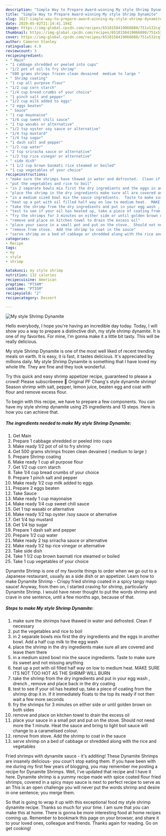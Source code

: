 ```yaml
---
description: "Simple Way to Prepare Award-winning My style Shrimp Dynamite"
title: "Simple Way to Prepare Award-winning My style Shrimp Dynamite"
slug: 1617-simple-way-to-prepare-award-winning-my-style-shrimp-dynamite
date: 2020-05-02T21:14:41.194Z
image: https://img-global.cpcdn.com/recipes/6510158419066880/751x532cq70/my-style-shrimp-dynamite-recipe-main-photo.jpg
thumbnail: https://img-global.cpcdn.com/recipes/6510158419066880/751x532cq70/my-style-shrimp-dynamite-recipe-main-photo.jpg
cover: https://img-global.cpcdn.com/recipes/6510158419066880/751x532cq70/my-style-shrimp-dynamite-recipe-main-photo.jpg
author: Cameron Stanley
ratingvalue: 4.9
reviewcount: 3
recipeingredient:
- " Main"
- "1 cabbage shredded or peeled into cups"
- "1/2 pot of oil to fry shrimp"
- "500 grams shrimps frozen clean devained  medium to large "
- " Shrimp coating"
- "1 cup all purpose flour"
- "1/2 cup corn starch"
- "1/4 cup bread crumbs of your choice"
- "1 pinch salt and pepper"
- "1/2 cup milk added to eggs"
- "2 eggs beaten"
- " Sauce"
- "1 cup mayonaise"
- "1/4 cup sweet chili sauce"
- "1 tsp wasabi or alternative"
- "1/2 tsp oyster soy sauce or alternative"
- "1/4 tsp mustard"
- "1/4 tsp sugar"
- "1 dash salt and pepper"
- "1/2 cup water"
- "2 tsp sriracha sauce or alternative"
- "1/2 tsp rice vinegar or alternative"
- " side dish"
- "1 1/2 cup brown basmati rice steamed or boiled"
- "1 cup vegetables of your choice"
recipeinstructions:
- "make sure the shrimps have thawed in water and defrosted.  Clean if necessary"
- "put the vegetables and rice to boil"
- "in 2 separate bowls mix first the dry ingredients and the eggs in another bowl.  Add a half cup milk to the egg wash"
- "place the shrimp in the dry ingredients make sure all are covered and leave them there"
- "in a medium sized bowl mix the sauce ingredients.  Taste to make sure its sweet and not missing anything"
- "heat up a pot with oil filled half way on low to medium heat.  MAKE SURE ITS NOT TOO HOT AS THE SHRIMP WILL BURN"
- "take the shrimp from the dry ingredients and put in your egg wash , drench , remove and place back in the dry coating"
- "test to see if your oil has heated up, take a piece of coating from the shrimp drop it in.  If it immediately floats to the top its ready if not then wait a few more seconds"
- "fry the shrimps for 3 minutes on either side or until golden brown on both sides"
- "remove and place on kitchen towel to drain the excess oil"
- "place your sauce in a small pot and put on the stove.  Should not need more the  1 minute.  Heat the sauce and bring to light boil sauce will change to a caramelised colour."
- "remove from stove.  Add the shrimp to coat in the sauce"
- "serve shrimp on a bed of cabbage or shredded along with the rice and vegetables"
categories:
- Recipe
tags:
- my
- style
- shrimp

katakunci: my style shrimp 
nutrition: 132 calories
recipecuisine: American
preptime: "PT34M"
cooktime: "PT35M"
recipeyield: "2"
recipecategory: Dessert

---
```



![My style Shrimp Dynamite](https://img-global.cpcdn.com/recipes/6510158419066880/751x532cq70/my-style-shrimp-dynamite-recipe-main-photo.jpg)

Hello everybody, I hope you're having an incredible day today. Today, I will show you a way to prepare a distinctive dish, my style shrimp dynamite. It is one of my favorites. For mine, I'm gonna make it a little bit tasty. This will be really delicious.

My style Shrimp Dynamite is one of the most well liked of recent trending meals on earth. It is easy, it is fast, it tastes delicious. It's appreciated by millions daily. My style Shrimp Dynamite is something that I have loved my whole life. They are fine and they look wonderful.

Try this quick and easy shrimp appetizer recipe, guaranteed to please a crowd! Please subscribeeee 🙏 Original PF Chang&#39;s style dynamite shrimp! Season shrimp with salt, pepper, lemon juice, beaten egg and coat with flour and remove excess flour.


To begin with this recipe, we have to prepare a few components. You can have my style shrimp dynamite using 25 ingredients and 13 steps. Here is how you can achieve that.

<!--inarticleads1-->

##### The ingredients needed to make My style Shrimp Dynamite:

1. Get  Main
1. Prepare 1 cabbage shredded or peeled into cups
1. Make ready 1/2 pot of oil to fry shrimp
1. Get 500 grams shrimps frozen clean devained ( medium to large )
1. Prepare  Shrimp coating
1. Make ready 1 cup all purpose flour
1. Get 1/2 cup corn starch
1. Take 1/4 cup bread crumbs of your choice
1. Prepare 1 pinch salt and pepper
1. Make ready 1/2 cup milk added to eggs
1. Prepare 2 eggs beaten
1. Take  Sauce
1. Make ready 1 cup mayonaise
1. Make ready 1/4 cup sweet chili sauce
1. Get 1 tsp wasabi or alternative
1. Make ready 1/2 tsp oyster /soy sauce or alternative
1. Get 1/4 tsp mustard
1. Get 1/4 tsp sugar
1. Prepare 1 dash salt and pepper
1. Prepare 1/2 cup water
1. Make ready 2 tsp sriracha sauce or alternative
1. Make ready 1/2 tsp rice vinegar or alternative
1. Take  side dish
1. Take 1 1/2 cup brown basmati rice steamed or boiled
1. Take 1 cup vegetables of your choice


Dynamite Shrimp is one of my favorite things to order when we go out to a Japanese restaurant, usually as a side dish or an appetizer. Learn how to make Dynamite Shrimp - Crispy fried shrimp coated in a spicy tangy mayo sauce! Anyway, from then on, I started craving for shrimp, particularly Dynamite Shrimp. I would have never thought to put the words shrimp and crave in one sentence, until a few months ago, because of that. 

<!--inarticleads2-->

##### Steps to make My style Shrimp Dynamite:

1. make sure the shrimps have thawed in water and defrosted.  Clean if necessary
1. put the vegetables and rice to boil
1. in 2 separate bowls mix first the dry ingredients and the eggs in another bowl.  Add a half cup milk to the egg wash
1. place the shrimp in the dry ingredients make sure all are covered and leave them there
1. in a medium sized bowl mix the sauce ingredients.  Taste to make sure its sweet and not missing anything
1. heat up a pot with oil filled half way on low to medium heat.  MAKE SURE ITS NOT TOO HOT AS THE SHRIMP WILL BURN
1. take the shrimp from the dry ingredients and put in your egg wash , drench , remove and place back in the dry coating
1. test to see if your oil has heated up, take a piece of coating from the shrimp drop it in.  If it immediately floats to the top its ready if not then wait a few more seconds
1. fry the shrimps for 3 minutes on either side or until golden brown on both sides
1. remove and place on kitchen towel to drain the excess oil
1. place your sauce in a small pot and put on the stove.  Should not need more the  1 minute.  Heat the sauce and bring to light boil sauce will change to a caramelised colour.
1. remove from stove.  Add the shrimp to coat in the sauce
1. serve shrimp on a bed of cabbage or shredded along with the rice and vegetables


Fried shrimps with dynamite sauce - it&#39;s additing! These Dynamite Shrimps are insanely delicious- you coun&#39;t stop eating them. If you have been with me during my first few years of blogging, you may remember me posting a recipe for Dynamite Shrimps. Well, I&#39;ve updated that recipe and I have it here. Dynamite shrimp is a yummy recipe made with spice coated flour fried shrimps, covered in a spicy mayo sauce is next to perfect recipe to serve as an This is an open challenge you will never put the words shrimp and desire in one sentence; you merge them. 

So that is going to wrap it up with this exceptional food my style shrimp dynamite recipe. Thanks so much for your time. I am sure that you can make this at home. There is gonna be more interesting food at home recipes coming up. Remember to bookmark this page on your browser, and share it to your loved ones, colleague and friends. Thanks again for reading. Go on get cooking!
